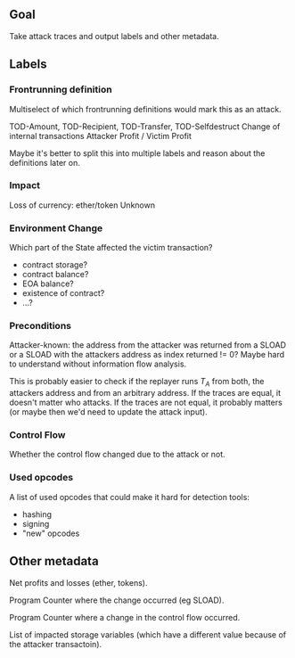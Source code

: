 ## Goal

Take attack traces and output labels and other metadata.

## Labels

### Frontrunning definition
Multiselect of which frontrunning definitions would mark this as an attack.

TOD-Amount, TOD-Recipient, TOD-Transfer, TOD-Selfdestruct
Change of internal transactions
Attacker Profit / Victim Profit

Maybe it's better to split this into multiple labels and reason about the definitions later on.

### Impact
Loss of currency: ether/token
Unknown
### Environment Change
Which part of the State affected the victim transaction?
- contract storage?
- contract balance?
- EOA balance?
- existence of contract?
- ...?
### Preconditions
Attacker-known: the address from the attacker was returned from a SLOAD or a SLOAD with the attackers address as index returned != 0? Maybe hard to understand without information flow analysis.

This is probably easier to check if the replayer runs $T_A$ from both, the attackers address and from an arbitrary address. If the traces are equal, it doesn't matter who attacks. If the traces are not equal, it probably matters (or maybe then we'd need to update the attack input).
### Control Flow
Whether the control flow changed due to the attack or not.
### Used opcodes
A list of used opcodes that could make it hard for detection tools:
- hashing
- signing
- "new" opcodes

## Other metadata

Net profits and losses (ether, tokens).

Program Counter where the change occurred (eg SLOAD).

Program Counter where a change in the control flow occurred.

List of impacted storage variables (which have a different value because of the attacker transactoin).
